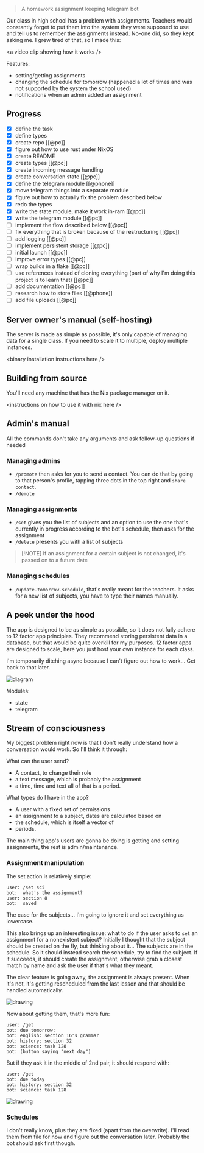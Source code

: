 > A homework assignment keeping telegram bot

Our class in high school has a problem with assignments. Teachers would constantly forget to put them into the system they were supposed to use and tell us to remember the assignments instead. No-one did, so they kept asking me. I grew tired of that, so I made this:

\<a video clip showing how it works />

Features:
- setting/getting assignments
- changing the schedule for tomorrow (happened a lot of times and was not supported by the system the school used)
- notifications when an admin added an assignment

## Progress
- [x] define the task
- [x] define types
- [x] create repo [[@pc]]
- [x] figure out how to use rust under NixOS
- [x] create README
- [x] create types [[@pc]]
- [x] create incoming message handling
- [x] create conversation state [[@pc]]
- [x] define the telegram module [[@phone]]
- [x] move telegram things into a separate module
- [x] figure out how to actually fix the problem described below
- [x] redo the types
- [x] write the state module, make it work in-ram [[@pc]]
- [x] write the telegram module [[@pc]]
- [ ] implement the flow described below [[@pc]]
- [ ] fix everything that is broken because of the restructuring [[@pc]]
- [ ] add logging [[@pc]]
- [ ] implement persistent storage [[@pc]]
- [ ] initial launch [[@pc]]
- [ ] improve error types [[@pc]]
- [ ] wrap builds in a flake [[@pc]]
- [ ] use references instead of cloning everything (part of why I'm doing this project is to learn that) [[@pc]]
- [ ] add documentation [[@pc]]
- [ ] research how to store files [[@phone]]
- [ ] add file uploads [[@pc]]

## Server owner's manual (self-hosting)
The server is made as simple as possible, it's only capable of managing data for a single class. If you need to scale it to multiple, deploy multiple instances.

\<binary installation instructions here />

## Building from source
You'll need any machine that has the Nix package manager on it.

\<instructions on how to use it with nix here />

## Admin's manual
All the commands don't take any arguments and ask follow-up questions if needed

### Managing admins
- `/promote` then asks for you to send a contact. You can do that by going to that person's profile, tapping three dots in the top right and `share contact`.
- `/demote`

### Managing assignments
- `/set` gives you the list of subjects and an option to use the one that's currently in progress according to the bot's schedule, then asks for the assignment
- `/delete` presents you with a list of subjects

> [!NOTE] If an assignment for a certain subject is not changed, it's passed on to a future date

### Managing schedules
- `/update-tomorrow-schedule`, that's really meant for the teachers. It asks for a new list of subjects, you have to type their names manually.

## A peek under the hood
The app is designed to be as simple as possible, so it does not fully adhere to 12 factor app principles. They recommend storing persistent data in a database, but that would be quite overkill for my purposes. 12 factor apps are designed to scale, here you just host your own instance for each class.

I'm temporarily ditching async because I can't figure out how to work… Get back to that later.

![diagram](assets/diagram.excalidraw.png)

Modules:
- state
- telegram

## Stream of consciousness
My biggest problem right now is that I don't really understand how a conversation would work. So I'll think it through:

What can the user send?
- A contact, to change their role
- a text message, which is probably the assignment
- a time, time and text all of that is a period.

What types do I have in the app?
- A user with a fixed set of permissions
- an assignment to a subject, dates are calculated based on
- the schedule, which is itself a vector of
- periods.

The main thing app's users are gonna be doing is getting and setting assignments, the rest is admin/maintenance.

### Assignment manipulation
The set action is relatively simple:
```text
user: /set sci
bot:  what's the assignment?
user: section 8
bot:  saved
```

The case for the subjects... I'm going to ignore it and set everything as lowercase.

This also brings up an interesting issue: what to do if the user asks to `set` an assignment for a nonexistent subject? Initially I thought that the subject should be created on the fly, but thinking about it...
The subjects are in the schedule. So it should instead search the schedule, try to find the subject. If it succeeds, it should create the assignment, otherwise grab a closest match by name and ask the user if that's what they meant.

The clear feature is going away, the assignment is always present. When it's not, it's getting rescheduled from the last lesson and that should be handled automatically.

![drawing](assets/assignment_set.excalidraw.png)

Now about getting them, that's more fun:
```text
user: /get
bot: due tomorrow:
bot: english: section 16's grammar
bot: history: section 32
bot: science: task 128
bot: (button saying "next day")
```

But if they ask it in the middle of 2nd pair, it should respond with:
```text
user: /get
bot: due today
bot: history: section 32
bot: science: task 128
```

![drawing](assets/assignment_get.excalidraw.png)

### Schedules
I don't really know, plus they are fixed (apart from the overwrite). I'll read them from file for now and figure out the conversation later. Probably the bot should ask first though.